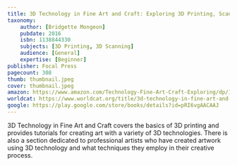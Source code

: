 ```yaml
---
title: 3D Technology in Fine Art and Craft: Exploring 3D Printing, Scanning, Sculpting and Milling
taxonomy:
	author: [Bridgette Mongeon]
	pubdate: 2016
	isbn: 1138844330
	subjects: [3D Printing, 3D Scanning]
	audience: [General]
	expertise: [Beginner]
publisher: Focal Press
pagecount: 308
thumb: thumbnail.jpeg
cover: thumbnail.jpeg
amazon: https://www.amazon.com/Technology-Fine-Art-Craft-Exploring/dp/1138844330/ref=sr_1_1?keywords=3D+technology+in+fine+art+and+craft+%3A+exploring+3D+printing%2C+scanning%2C+sculpting+and+milling&qid=1569855462&s=gateway&sr=8-1
worldcat: https://www.worldcat.org/title/3d-technology-in-fine-art-and-craft-exploring-3d-printing-scanning-sculpting-and-milling/oclc/1003798240&referer=brief_results
google: https://play.google.com/store/books/details?id=pRI6vgAACAAJ
---
```

3D Technology in Fine Art and Craft covers the basics of 3D printing and provides tutorials for creating art with a variety of 3D technologies.  There is also a section dedicated to professional artists who have created artwork using 3D technology and what techniques they employ in their creative process.